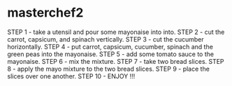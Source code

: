 # masterchef2

STEP 1 - take a utensil and pour some mayonaise into into. 
STEP 2 - cut the carrot, capsicum, and spinach vertically. 
STEP 3 - cut the cucumber horizontally. 
STEP 4 - put carrot, capsicum, cucumber, spinach and the green peas into the mayonaise. 
STEP 5 - add some tomato sauce to the mayonaise. 
STEP 6 - mix the mixture. 
STEP 7 - take two bread slices. 
STEP 8 - apply the mayo mixture to the two bread slices. 
STEP 9 - place the slices over one another. 
STEP 10 - ENJOY !!!
